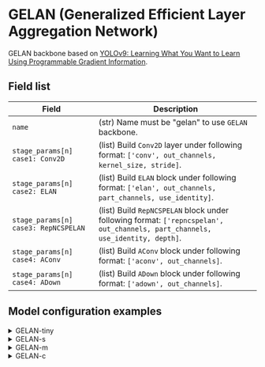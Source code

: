 # GELAN (Generalized Efficient Layer Aggregation Network)

GELAN backbone based on [YOLOv9: Learning What You Want to Learn
Using Programmable Gradient Information](https://arxiv.org/abs/2402.13616).

## Field list

| Field <img width=200/> | Description |
|---|---|
| `name` | (str) Name must be "gelan" to use `GELAN` backbone. |
| `stage_params[n] case1: Conv2D` | (list) Build `Conv2D` layer under following format: `['conv', out_channels, kernel_size, stride]`. |
| `stage_params[n] case2: ELAN` | (list) Build `ELAN` block under following format: `['elan', out_channels, part_channels, use_identity]`. |
| `stage_params[n] case3: RepNCSPELAN` | (list) Build `RepNCSPELAN` block under following format: `['repncspelan', out_channels, part_channels, use_identity, depth]`. |
| `stage_params[n] case4: AConv` | (list) Build `AConv` block under following format: `['aconv', out_channels]`. |
| `stage_params[n] case4: ADown` | (list) Build `ADown` block under following format: `['adown', out_channels]`. |

## Model configuration examples
<details>
    <summary>GELAN-tiny</summary>

  ```yaml
  model:
    architecture:
      backbone:
        name: gelan
        params:
          stem_out_channels: 16
          stem_kernel_size: 3
          stem_stride: 2
          return_stage_idx: ~
          act_type: &act_type silu
        stage_params:
          # Conv2D: ['conv', out_channels, kernel_size, stride]
          # ELAN: ['elan', out_channels, part_channels, use_identity]
          # RepNCSPELAN: ['repncspelan', out_channels, part_channels, use_identity, depth]
          # AConv: ['aconv', out_channels]
          # ADown: ['adown', out_channels]
          -
            - ['conv', 32, 3, 2]
            - ['elan', 32, 32, false]
          -
            - ['aconv', 64]
            - ['repncspelan', 64, 64, false, 3]
          -
            - ['aconv', 96]
            - ['repncspelan', 96, 96, false, 3]
          - 
            - ['aconv', 128]
            - ['repncspelan', 128, 128, false, 3]
  ```
</details>

<details>
    <summary>GELAN-s</summary>

  ```yaml
  model:
    architecture:
      backbone:
        name: gelan
        params:
          stem_out_channels: 32
          stem_kernel_size: 3
          stem_stride: 2
          return_stage_idx: ~
          act_type: &act_type silu
        stage_params:
          # Conv2D: ['conv', out_channels, kernel_size, stride]
          # ELAN: ['elan', out_channels, part_channels, use_identity]
          # RepNCSPELAN: ['repncspelan', out_channels, part_channels, use_identity, depth]
          # AConv: ['aconv', out_channels]
          # ADown: ['adown', out_channels]
          -
            - ['conv', 64, 3, 2]
            - ['elan', 64, 64, false]
          -
            - ['aconv', 128]
            - ['repncspelan', 128, 128, false, 3]
          -
            - ['aconv', 192]
            - ['repncspelan', 192, 192, false, 3]
          - 
            - ['aconv', 256]
            - ['repncspelan', 256, 256, false, 3]
  ```
</details>

<details>
    <summary>GELAN-m</summary>

  ```yaml
  model:
    architecture:
      backbone:
        name: gelan
        params:
          stem_out_channels: 32
          stem_kernel_size: 3
          stem_stride: 2
          return_stage_idx: ~
          act_type: &act_type silu
        stage_params:
          # Conv2D: ['conv', out_channels, kernel_size, stride]
          # ELAN: ['elan', out_channels, part_channels, use_identity]
          # RepNCSPELAN: ['repncspelan', out_channels, part_channels, use_identity, depth]
          # AConv: ['aconv', out_channels]
          # ADown: ['adown', out_channels]
          -
            - ['conv', 64, 3, 2]
            - ['repncspelan', 128, 128, false, 1]
          -
            - ['aconv', 240]
            - ['repncspelan', 240, 240, false, 1]
          -
            - ['aconv', 360]
            - ['repncspelan', 360, 360, false, 1]
          - 
            - ['aconv', 480]
            - ['repncspelan', 480, 480, false, 1]
  ```
</details>

<details>
    <summary>GELAN-c</summary>

  ```yaml
  model:
    architecture:
      backbone:
        name: gelan
        params:
          stem_out_channels: 64
          stem_kernel_size: 3
          stem_stride: 2
          return_stage_idx: ~
          act_type: &act_type silu
        stage_params:
          # Conv2D: ['conv', out_channels, kernel_size, stride]
          # ELAN: ['elan', out_channels, part_channels, use_identity]
          # RepNCSPELAN: ['repncspelan', out_channels, part_channels, use_identity, depth]
          # AConv: ['aconv', out_channels]
          # ADown: ['adown', out_channels]
          -
            - ['conv', 128, 3, 2]
            - ['repncspelan', 256, 128, false, 1]
          -
            - ['adown', 256]
            - ['repncspelan', 512, 256, false, 1]
          -
            - ['adown', 512]
            - ['repncspelan', 512, 512, false, 1]
          - 
            - ['adown', 512]
            - ['repncspelan', 512, 512, false, 1]
  ```
</details>